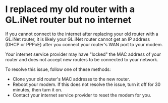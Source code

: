 # I replaced my old router with a GL.iNet router but no internet

If you cannot connect to the internet after replacing your old router with a GL.iNet router, it is likely your GL.iNet router cannot get an IP address (DHCP or PPPoE) after you connect your router's WAN port to your modem.

Your internet service provider may have "locked" the MAC address of your router and does not accept new routers to be connected to your network. 

To resolve this issue, follow one of these methods:

- Clone your old router's MAC addresss to the new router. 
- Reboot your modem. If this does not resolve the issue, turn it off for 30 minutes, then turn it on. 
- Contact your internet service provider to reset the modem for you. 